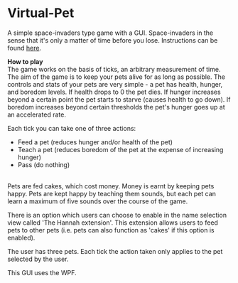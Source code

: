 # Virtual-Pet
A simple space-invaders type game with a GUI. Space-invaders in the sense that it's only a matter of time before you lose. Instructions can be found [here](https://onslowcollege.github.io/13dtc/programming/virtual-pet "https://onslowcollege.github.io/13dtc/programming/virtual-pet").

**How to play**  
The game works on the basis of ticks, an arbitrary measurement of time. The aim of the game is to keep your pets alive for as long as possible. The controls and stats of your pets are very simple - a pet has health, hunger, and boredom levels. If health drops to 0 the pet dies. If hunger increases beyond a certain point the pet starts to starve (causes health to go down). If boredom increases beyond certain thresholds the pet's hunger goes up at an accelerated rate.

Each tick you can take one of three actions:
<ul>
	<li>Feed a pet (reduces hunger and/or health of the pet)</li>
	<li>Teach a pet (reduces boredom of the pet at the expense of increasing hunger)</li>
	<li>Pass (do nothing)</li>
</ul><br>
Pets are fed cakes, which cost money. Money is earnt by keeping pets happy. Pets are kept happy by teaching them sounds, but each pet can learn a maximum of five sounds over the course of the game.<br>

There is an option which users can choose to enable in the name selection view called 'The Hannah extension'. This extension allows users to feed pets to other pets (i.e. pets can also function as 'cakes' if this option is enabled).

The user has three pets. Each tick the action taken only applies to the pet selected by the user.

This GUI uses the WPF.
